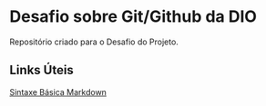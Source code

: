 # Desafio sobre Git/Github da DIO
Repositório criado para o Desafio do Projeto.

## Links Úteis
[Sintaxe Básica Markdown](https://www.markdownguide.org/basic-syntax/)
